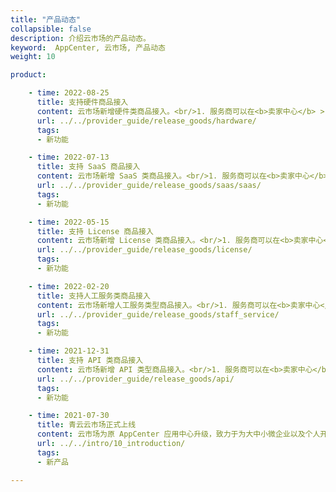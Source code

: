 ```yaml
---
title: "产品动态"
collapsible: false
description: 介绍云市场的产品动态。
keyword:  AppCenter, 云市场, 产品动态
weight: 10

product:

    - time: 2022-08-25
      title: 支持硬件商品接入
      content: 云市场新增硬件类商品接入。<br/>1. 服务商可以在<b>卖家中心</b> > <b>商品管理</b>发布硬件类商品。<br/>2. 用户可以在云市场选购硬件类商品，并使用交付中心验收商品。<br/>3. License 商品改用交付中心进行交付，提升服务体验。
      url: ../../provider_guide/release_goods/hardware/
      tags: 
      - 新功能

    - time: 2022-07-13
      title: 支持 SaaS 商品接入
      content: 云市场新增 SaaS 类商品接入。<br/>1. 服务商可以在<b>卖家中心</b> > <b>商品管理</b>发布和调测 SaaS 类商品。<br/>2. 用户可以在云市场选购 SaaS 类商品，通过服务商提供的服务地址、账号、密码等信息来使用商品。
      url: ../../provider_guide/release_goods/saas/saas/
      tags: 
      - 新功能

    - time: 2022-05-15
      title: 支持 License 商品接入
      content: 云市场新增 License 类商品接入。<br/>1. 服务商可以在<b>卖家中心</b> > <b>商品管理</b>发布 License 类商品。<br/>2. 用户可以在云市场选购 License 类商品，通过获取 License 来使用商品。
      url: ../../provider_guide/release_goods/license/
      tags: 
      - 新功能

    - time: 2022-02-20
      title: 支持人工服务类商品接入
      content: 云市场新增人工服务类型商品接入。<br/>1. 服务商可以在<b>卖家中心</b> > <b>商品管理</b>发布人工服务类型商品，并使用交付中心进行服务交付。<br/>2. 用户可以在云市场选购人工服务商品，并使用交付中心提交服务需求及验收服务。
      url: ../../provider_guide/release_goods/staff_service/
      tags: 
      - 新功能

    - time: 2021-12-31
      title: 支持 API 类商品接入
      content: 云市场新增 API 类型商品接入。<br/>1. 服务商可以在<b>卖家中心</b> > <b>商品管理</b>发布 API 类型商品。<br/>2. 用户可以在云市场选购需要的 API 服务，然后通过调用 API 接口来获得相关服务。
      url: ../../provider_guide/release_goods/api/
      tags: 
      - 新功能

    - time: 2021-07-30
      title: 青云云市场正式上线
      content: 云市场为原 AppCenter 应用中心升级，致力于为大中小微企业以及个人开发者提供软件应用及产品服务的交易和交付平台。让用户可以轻松查找、测试、购买与部署所需的应用和服务。
      url: ../../intro/10_introduction/
      tags: 
      - 新产品

---
```


